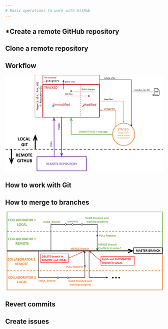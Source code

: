 ```yaml
---
# Basic operations to work with GitHub 
---
```



   ## *Create a remote GitHub repository
   ## Clone a remote repository 
   ## Workflow
   
![](/figures/GHStates.png)

   ## How to work with Git
   ## How to merge to branches
   
 ![](/figures/WorkFlowGit.png)
 
   ## Revert commits 
   ## Create issues
